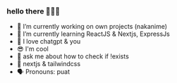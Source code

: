 ### hello there 👋🙌👐

- 🔭 I’m currently working on own projects (nakanime)
- 🌱 I’m currently learning ReactJS & Nextjs, ExpressJs
- 🙌 I love chatgpt & you
- 😎 I'm cool 
- 💬 ask me about how to check if !exists
- 💯 nextjs & tailwindcss
- 🗣 Pronouns: puat
<!--
**fsholehan/fsholehan** is a ✨ _special_ ✨ repository because its `README.md` (this file) appears on your GitHub profile.

Here are some ideas to get you started:

- 🔭 I’m currently working on own projects
- 🌱 I’m currently learning ReactJS
- 👯 I’m looking to collaborate on ...
- 🤔 I’m looking for help with ...
- 💬 Ask me about ...
- 📫 How to reach me: ...
- 😄 Pronouns: ...
- ⚡ Fun fact: ...
-->
